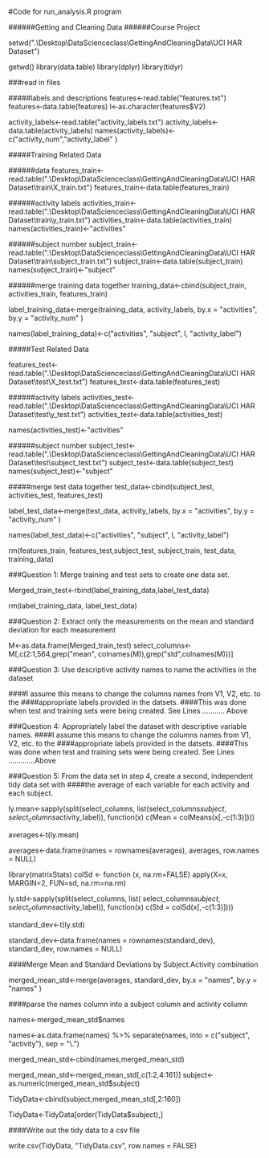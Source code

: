 #Code for run_analysis.R program


######Getting and Cleaning Data
######Course Project


setwd(".\\Desktop\\DataScienceclass\\GettingAndCleaningData\\UCI HAR Dataset")

getwd()
library(data.table)
library(dplyr)
library(tidyr)



###read in files


#####labels and descriptions
features<-read.table("features.txt")
features<-data.table(features)
l<-as.character(features$V2)



activity_labels<-read.table("activity_labels.txt")
activity_labels<-data.table(activity_labels)
names(activity_labels)<-c("activity_num","activity_label" )


#####Training Related Data

######data
features_train<-read.table(".\\Desktop\\DataScienceclass\\GettingAndCleaningData\\UCI HAR Dataset\\train\\X_train.txt")
features_train<-data.table(features_train)


######activity labels
activities_train<-read.table(".\\Desktop\\DataScienceclass\\GettingAndCleaningData\\UCI HAR Dataset\\train\\y_train.txt")
activities_train<-data.table(activities_train)
names(activities_train)<-"activities"


######subject number
subject_train<-read.table(".\\Desktop\\DataScienceclass\\GettingAndCleaningData\\UCI HAR Dataset\\train\\subject_train.txt")
subject_train<-data.table(subject_train)
names(subject_train)<-"subject"




######merge training data together
training_data<-cbind(subject_train, activities_train, features_train)


label_training_data<-merge(training_data, activity_labels, by.x = "activities", by.y = "activity_num" )

names(label_training_data)<-c("activities", "subject", l, "activity_label")


#####Test Related Data

features_test<-read.table(".\\Desktop\\DataScienceclass\\GettingAndCleaningData\\UCI HAR Dataset\\test\\X_test.txt")
features_test<-data.table(features_test)


######activity labels
activities_test<-read.table(".\\Desktop\\DataScienceclass\\GettingAndCleaningData\\UCI HAR Dataset\\test\\y_test.txt")
activities_test<-data.table(activities_test)

names(activities_test)<-"activities"


######subject number
subject_test<-read.table(".\\Desktop\\DataScienceclass\\GettingAndCleaningData\\UCI HAR Dataset\\test\\subject_test.txt")
subject_test<-data.table(subject_test)
names(subject_test)<-"subject"



#####merge test data together
test_data<-cbind(subject_test, activities_test, features_test)


label_test_data<-merge(test_data, activity_labels, by.x = "activities", by.y = "activity_num" )

names(label_test_data)<-c("activities", "subject", l, "activity_label")


rm(features_train, features_test,subject_test, subject_train, test_data, training_data)



###Question 1:  Merge training and test sets to create one data set.

Merged_train_test<-rbind(label_training_data,label_test_data)

rm(label_training_data, label_test_data)



###Question 2: Extract only the measurements on the mean and standard deviation for each measurement

M<-as.data.frame(Merged_train_test)
select_columns<-M[,c(2:1,564,grep("mean", colnames(M)),grep("std",colnames(M)))]



###Question 3: Use descriptive activity names to name the activities in the dataset

####I assume this means to change the columns names from V1, V2, etc. to the 
####appropriate labels provided in the datsets.
####This was done when test and training sets were being created.  See Lines ........... Above



###Question 4: Appropriately label the dataset with descriptive variable names.
####I assume this means to change the columns names from V1, V2, etc. to the 
####appropriate labels provided in the datsets.
####This was done when test and training sets were being created.  See Lines .............Above


###Question 5: From the data set in step 4, create a second, independent tidy data set with 
####the average of each variable for each activity and each subject.


ly.mean<-sapply(split(select_columns, list(select_columns$subject,select_columns$activity_label)),
                function(x) c(Mean = colMeans(x[,-c(1:3)])))

averages<-t(ly.mean)

averages<-data.frame(names = rownames(averages), averages, row.names = NULL)


library(matrixStats)
colSd <- function (x, na.rm=FALSE) apply(X=x, MARGIN=2, FUN=sd, na.rm=na.rm)

ly.std<-sapply(split(select_columns, list( select_columns$subject,select_columns$activity_label)),
                function(x) c(Std = colSd(x[,-c(1:3)])))



standard_dev<-t(ly.std)


standard_dev<-data.frame(names = rownames(standard_dev), standard_dev, row.names = NULL)


####Merge Mean and Standard Deviations by Subject.Activity combination


merged_mean_std<-merge(averages, standard_dev, by.x = "names", by.y = "names" )


####parse the names column into a subject column and activity column

names<-merged_mean_std$names

names<-as.data.frame(names) %>% separate(names, into = c("subject", "activity"), sep = "\\.")


merged_mean_std<-cbind(names,merged_mean_std)

merged_mean_std<-merged_mean_std[,c(1:2,4:161)]
subject<-as.numeric(merged_mean_std$subject)

TidyData<-cbind(subject,merged_mean_std[,2:160])


TidyData<-TidyData[order(TidyData$subject),]

####Write out the tidy data to a csv file

write.csv(TidyData, "TidyData.csv", row.names = FALSE)


